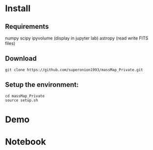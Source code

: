 # Install

## Requirements
numpy
scipy
ipyvolume (display in jupyter lab)
astropy (read write FITS files)

## Download
```shell
git clone https://github.com/superonion1993/massMap_Private.git
```
## Setup the environment:

```shell
cd massMap_Private
source setup.sh
```

# Demo


# Notebook
